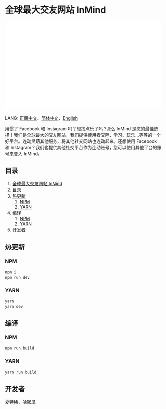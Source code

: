 # 全球最大交友网站 InMind
![image](/public/logo.png)

LANG: [正體中文](/zh_TW.md)、[简体中文](/README/zh_CN.md)、[English](/README/en_US.md)

用惯了 Facebook 和 Instagram 吗？想找点乐子吗？那么 InMind 是您的最佳选择！我们是全球最大的交友网站，我们提供使用者交际、学习、玩乐...等等的一个好平台。连动灵萌其他服务，将其他社交网站也连动起来。还想使用 Facebook 和 Instagram？我们也提供其他社交平台作为连动账号，您可以使用其他平台的账号来登入 InMind。

## 目录
1. [全球最大交友网站 InMind](全球最大交友网站-inmind)
2. [目录](#目录)
3. [热更新](#热更新)
   1. [NPM](#npm)
   2. [YARN](#yarn)
4. [编译](#编译)
   1. [NPM](#npm-1)
   2. [YARN](#yarn-1)
5. [开发者](#开发者)

## 热更新
### NPM
```bash
npm i
npm run dev
```
### YARN
```bash
yarn
yarn dev
```

## 编译
### NPM
```bash
npm run build
```

### YARN
```bash
yarn run build
```

## 开发者
[夏特稀](github.com/mmm25002500)、[哈密瓜](github.com/y1220asdf)
